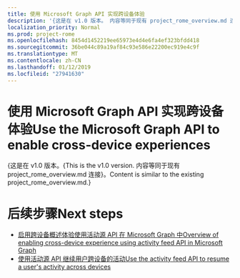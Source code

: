 ```yaml
---
title: 使用 Microsoft Graph API 实现跨设备体验
description: '{这是在 v1.0 版本。 内容等同于现有 project_rome_overview.md 连接}。'
localization_priority: Normal
ms.prod: project-rome
ms.openlocfilehash: 8454d1452219ee65973e4d4e6fa4ef323bfdd418
ms.sourcegitcommit: 36be044c89a19af84c93e586e22200ec919e4c9f
ms.translationtype: MT
ms.contentlocale: zh-CN
ms.lasthandoff: 01/12/2019
ms.locfileid: "27941630"
---
```

# <a name="use-the-microsoft-graph-api-to-enable-cross-device-experiences"></a><span data-ttu-id="2ec55-104">使用 Microsoft Graph API 实现跨设备体验</span><span class="sxs-lookup"><span data-stu-id="2ec55-104">Use the Microsoft Graph API to enable cross-device experiences</span></span>

<span data-ttu-id="2ec55-105">{这是在 v1.0 版本。</span><span class="sxs-lookup"><span data-stu-id="2ec55-105">{This is the v1.0 version.</span></span> <span data-ttu-id="2ec55-106">内容等同于现有 project_rome_overview.md 连接}。</span><span class="sxs-lookup"><span data-stu-id="2ec55-106">Content is similar to the existing project_rome_overview.md.}</span></span>

# <a name="next-steps"></a><span data-ttu-id="2ec55-107">后续步骤</span><span class="sxs-lookup"><span data-stu-id="2ec55-107">Next steps</span></span>

- [<span data-ttu-id="2ec55-108">启用跨设备概述体验使用活动源 API 在 Microsoft Graph 中</span><span class="sxs-lookup"><span data-stu-id="2ec55-108">Overview of enabling cross-device experience using activity feed API in Microsoft Graph</span></span>](/graph/activity-feed-concept-overview)
- [<span data-ttu-id="2ec55-109">使用活动源 API 继续用户跨设备的活动</span><span class="sxs-lookup"><span data-stu-id="2ec55-109">Use the activity feed API to resume a user's activity across devices</span></span>](activity-feed-api-overview.md)
